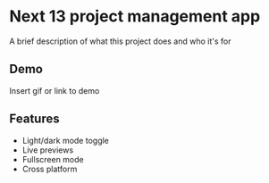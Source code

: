 # Next 13 project management app

A brief description of what this project does and who it's for

## Demo

Insert gif or link to demo

## Features

- Light/dark mode toggle
- Live previews
- Fullscreen mode
- Cross platform
